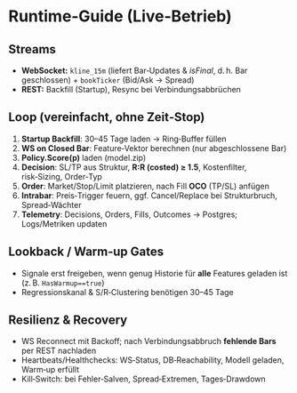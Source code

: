 # Runtime‑Guide (Live‑Betrieb)

## Streams
- **WebSocket:** `kline_15m` (liefert Bar‑Updates & *isFinal*, d. h. Bar geschlossen) + `bookTicker` (Bid/Ask → Spread)
- **REST:** Backfill (Startup), Resync bei Verbindungsabbrüchen

## Loop (vereinfacht, ohne Zeit‑Stop)
1) **Startup Backfill**: 30–45 Tage laden → Ring‑Buffer füllen
2) **WS on Closed Bar**: Feature‑Vektor berechnen (nur abgeschlossene Bar)
3) **Policy.Score(p)** laden (model.zip)
4) **Decision**: SL/TP aus Struktur, **R:R (costed) ≥ 1.5**, Kostenfilter, risk‑Sizing, Order‑Typ
5) **Order**: Market/Stop/Limit platzieren, nach Fill **OCO** (TP/SL) anfügen
6) **Intrabar**: Preis‑Trigger feuern, ggf. Cancel/Replace bei Strukturbruch, Spread‑Wächter
7) **Telemetry**: Decisions, Orders, Fills, Outcomes → Postgres; Logs/Metriken updaten

## Lookback / Warm‑up Gates
- Signale erst freigeben, wenn genug Historie für **alle** Features geladen ist (z. B. `HasWarmup==true`)
- Regressionskanal & S/R‑Clustering benötigen 30–45 Tage

## Resilienz & Recovery
- WS Reconnect mit Backoff; nach Verbindungsabbruch **fehlende Bars** per REST nachladen
- Heartbeats/Healthchecks: WS‑Status, DB‑Reachability, Modell geladen, Warm‑up erfüllt
- Kill‑Switch: bei Fehler‑Salven, Spread‑Extremen, Tages‑Drawdown
